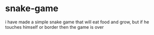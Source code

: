 # snake-game
i have made a simple snake game that will eat food and grow, but if he touches himself or border then the game is over 

